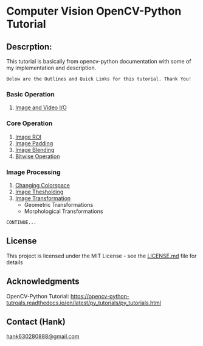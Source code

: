 # Computer Vision OpenCV-Python Tutorial

## Descrption:
This tutorial is basically from opencv-python documentation with some of my implementation and description.

```
Below are the Outlines and Quick Links for this tutorial. Thank You!
```

### Basic Operation
1. [Image and Video I/O](https://github.com/Hank-Tsou/Computer-Vision-OpenCV-Python/tree/master/tutorials/Basic_Operation)

### Core Operation
1. [Image ROI](https://github.com/Hank-Tsou/Computer-Vision-OpenCV-Python/tree/master/tutorials/Core_Operation)
2. [Image Padding](https://github.com/Hank-Tsou/Computer-Vision-OpenCV-Python/tree/master/tutorials/Core_Operation)
3. [Image Blending](https://github.com/Hank-Tsou/Computer-Vision-OpenCV-Python/tree/master/tutorials/Core_Operation)
4. [Bitwise Operation](https://github.com/Hank-Tsou/Computer-Vision-OpenCV-Python/tree/master/tutorials/Core_Operation)

### Image Processing
1. [Changing Colorspace](https://github.com/Hank-Tsou/Computer-Vision-OpenCV-Python/tree/master/tutorials/Image_Processing/1_Changing_colorspace)
2. [Image Thesholding](https://github.com/Hank-Tsou/Computer-Vision-OpenCV-Python/tree/master/tutorials/Image_Processing/2_Image_Thresholding)
3. [Image Transformation](https://github.com/Hank-Tsou/Computer-Vision-OpenCV-Python/tree/master/tutorials/Image_Processing/3_Image_Transformation)
    - Geometric Transformations
    - Morphological Transformations

```
CONTINUE...
```

## License

This project is licensed under the MIT License - see the [LICENSE.md](LICENSE.md) file for details

## Acknowledgments

OpenCV-Python Tutorial: https://opencv-python-tutroals.readthedocs.io/en/latest/py_tutorials/py_tutorials.html

## Contact (Hank)
hank630280888@gmail.com
